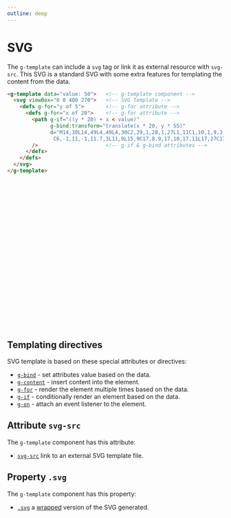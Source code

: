 ```yaml
---
outline: deep
---
```


# SVG

The `g-template` can include a `svg` tag or link it as external resource with `svg-src`. This SVG
is a standard SVG with some extra features for templating the content from the data.

```html
<g-template data="value: 50">   <!-- g-template component -->
  <svg viewBox="0 0 400 270">   <!-- SVG Template -->
    <defs g-for="y of 5">       <!-- g-for attribute -->
      <defs g-for="x of 20">    <!-- g-for attribute -->
        <path g-if="((y * 20) + x < value)"
              g-bind:transform="translate(x * 20, y * 55)"
              d="M14,30L14,49L4,49L4,30C2,29,1,28,1,27L1,11C1,10,1,9,3,9L7,9L6.3,3
               C6,-1,11,-1,11.7,3L11,9L15,9C17,8.9,17,10,17,11L17,27C17,28,16,29,14,30Z"
        />                      <!-- g-if & g-bind attributes -->
      </defs>
    </defs>
  </svg>
</g-template>
```

<g-template data="value: 50">        <!-- g-template component -->
  <svg viewBox="0 0 400 270">   <!-- SVG Template -->
    <defs g-for="y of 5">       <!-- g-for attribute -->
      <defs g-for="x of 20">    <!-- g-for attribute -->
        <path g-if="((y * 20) + x < value)"
              g-bind:transform="translate(x * 20, y * 55)"
              d="M14,30L14,49L4,49L4,30C2,29,1,28,1,27L1,11C1,10,1,9,3,9L7,9L6.3,3
               C6,-1,11,-1,11.7,3L11,9L15,9C17,8.9,17,10,17,11L17,27C17,28,16,29,14,30Z"
        />                      <!-- g-if & g-bind attributes -->
      </defs>
    </defs>
  </svg>
</g-template>

## Templating directives

SVG template is based on these special attributes or directives:

- [`g-bind`](templating/g-bind.md) - set attributes value based on the data. 
- [`g-content`](templating/g-content.md) - insert content into the element.
- [`g-for`](templating/g-for.md) - render the element multiple times based on the data.
- [`g-if`](templating/g-if.md) - conditionally render an element based on the data.
- [`g-on`](templating/g-on.md) - attach an event listener to the element.

## Attribute `svg-src`

The `g-template` component has this attribute:

- [`svg-src`](src.md) link to an external SVG template file.

## Property `.svg`

The `g-template` component has this property:

- [`.svg`](property.md) a [wrapped](./lib/index.md) version of the SVG generated.